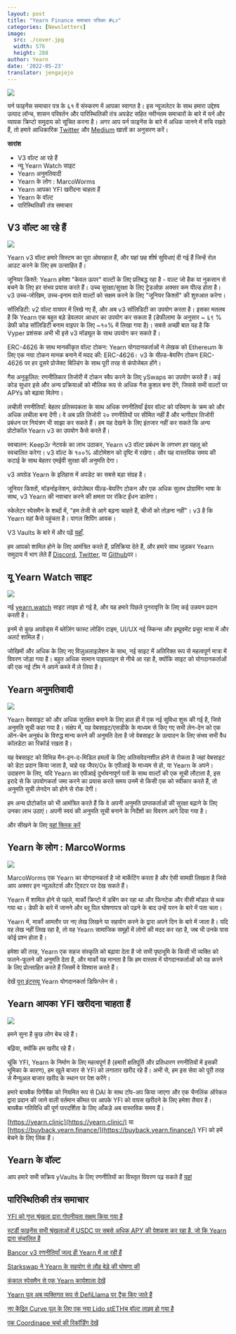 ```yaml
---
layout: post
title: "Yearn Finance समाचार पत्रिका #६२"
categories: [Newsletters]
image:
  src: ./cover.jpg
  width: 576
  height: 288
author: Yearn
date: '2022-05-23'
translator: jengajojo
---
```


![](./image1.jpg?w=900&h=453)

यर्न फाइनेंस समाचार पत्र के ६१ वें संस्करण में आपका स्वागत है। इस न्यूजलेटर के साथ हमारा उद्देश्य उत्पाद लॉन्च, शासन परिवर्तन और पारिस्थितिकी तंत्र अपडेट सहित नवीनतम समाचारों के बारे में यर्न और व्यापक क्रिप्टो समुदाय को सूचित करना है। अगर आप यर्न फाइनेंस के बारे में अधिक जानने में रुचि रखते हैं, तो हमारे आधिकारिक [Twitter](https://twitter.com/iearnfinance) और [Medium](https://medium.com/iearn) खातों का अनुसरण करें।

**सारांश**

- V3 वॉल्ट आ रहे हैं
- न्यू Yearn Watch साइट
- Yearn अनुमतिवादी
- Yearn के लोग : MarcoWorms
- Yearn आपका YFI खरीदना चाहता हैं 
- Yearn के वॉल्ट 
- पारिस्थितिकी तंत्र समाचार

## V3 वॉल्ट आ रहे हैं

![](./image2.jpg?w=900&h=429)

Yearn v3 वॉल्ट हमारे सिस्टम का पूरा ओवरहाल हैं, और यहां छह शीर्ष सुविधाएं दी गई हैं जिन्हें रोल आउट करने के लिए हम उत्साहित हैं।

जूनियर किश्तें: Yearn हमेशा "केवल ऊपर" वाल्टों के लिए प्रतिबद्ध रहा है - वाल्ट जो हैक या नुकसान से बचने के लिए हर संभव प्रयास करते हैं। उच्च सुरक्षा/सुरक्षा के लिए ट्रेडऑफ़ अक्सर कम यील्ड होता है। v3 उच्च-जोखिम, उच्च-इनाम वाले वाल्टों को सक्षम करने के लिए "जूनियर किश्तों" की शुरुआत करेगा।

सॉलिडिटी: v2 वॉल्ट वायपर में लिखे गए हैं, और अब v3 सॉलिडिटी का उपयोग करता है। इसका मतलब है कि Yearn एक बहुत बड़े डेवलपर आधार का उपयोग कर सकता है (डेफीलामा के अनुसार ~ ६९ % डेफी कोड सॉलिडिटी बनाम वाइपर के लिए ~१०% में लिखा गया है)। सबसे अच्छी बात यह है कि Vyper प्रशंसक अभी भी इसे v3 मॉड्यूल के साथ उपयोग कर सकते हैं।

ERC-4626 के साथ मानकीकृत वॉल्ट टोकन: Yearn योगदानकर्ताओं ने लेखक को Ethereum के लिए एक नया टोकन मानक बनाने में मदद की: ERC-4626। v3 के यील्ड-बेयरिंग टोकन ERC-4626 पर हर दूसरे प्रोजेक्ट बिल्डिंग के साथ पूरी तरह से कंपोजेबल होंगे।

गैस अनुकूलित: रणनीतिकार तिजोरी में टोकन स्वैप करने के लिए ySwaps का उपयोग करते हैं। कई कोड सुधार इसे और अन्य प्रक्रियाओं को मौलिक रूप से अधिक गैस कुशल बना देंगे, जिससे सभी वाल्टों पर APYs को बढ़ावा मिलेगा।

लचीली रणनीतियाँ: बेहतर प्रतिरूपकता के साथ अधिक रणनीतियाँ ईयर वॉल्ट को परिमाण के क्रम को और अधिक लचीला बना देंगी। वे अब प्रति तिजोरी २० रणनीतियों पर सीमित नहीं हैं और भागीदार तिजोरी प्रबंधन पर नियंत्रण भी साझा कर सकते हैं। हम यह देखने के लिए इंतजार नहीं कर सकते कि अन्य प्रोटोकॉल Yearn v3 का उपयोग कैसे करते हैं।

स्वचालन: Keep3r नेटवर्क का लाभ उठाकर, Yearn v3 वॉल्ट प्रबंधन के लगभग हर पहलू को स्वचालित करेगा। v3 वॉल्ट के १००% ऑटोमेशन को दृष्टि में रखेगा। और यह वास्तविक समय की कटाई के साथ बेहतर एमईवी सुरक्षा की अनुमति देगा।

v3 अपग्रेड Yearn के इतिहास में अपडेट का सबसे बड़ा संग्रह है।

जूनियर किश्तों, मॉडर्नाइजेशन, कंपोज़ेबल यील्ड-बेयरिंग टोकन और एक अधिक सुलभ प्रोग्रामिंग भाषा के साथ, v3 Yearn की नवाचार करने की क्षमता पर रॉकेट ईंधन डालेगा।

स्केलेटर स्पेसमैन के शब्दों में, "हम तेजी से आगे बढ़ना चाहते हैं, चीजों को तोड़ना नहीं"। v3 है कि Yearn वहां कैसे पहुंचता है। पागल शिपिंग आवक।

V3 Vaults के बारे में और पढ़ें [यहाँ](https://medium.com/iearn/yearn-vaults-v3-36ce7c468ca0).

हम आपको शामिल होने के लिए आमंत्रित करते हैं, प्रतिक्रिया देते हैं, और हमारे साथ जुड़कर Yearn समुदाय में भाग लेते हैं [Discord](https://discord.gg/8rF374XkXy), [Twitter](http://twitter.com/iearnfinance), या [Github](http://github.com/yearn)पर।

## यू Yearn Watch साइट

![](./image3.jpg?w=900&h=705)

नई [yearn.watch](https://yearn.watch/) साइट लाइव हो गई है, और यह हमारे पिछले पुनरावृत्ति के लिए कई उन्नयन प्रदान करती है।

इनमें से कुछ अपग्रेड्स में ब्लेज़िंग फास्ट लोडिंग टाइम, UI/UX नई स्किन्स और इम्प्रूवमेंट प्रचुर मात्रा में और अलर्ट शामिल हैं।

जोखिमों और अधिक के लिए नए विज़ुअलाइज़ेशन के साथ, नई साइट में अतिरिक्त रूप से महत्वपूर्ण मात्रा में विवरण जोड़ा गया है। बहुत अधिक सामान पाइपलाइन से नीचे आ रहा है, क्योंकि साइट को योगदानकर्ताओं की एक नई टीम ने अपने कब्जे में ले लिया है।

## Yearn अनुमतिवादी

![](./image4.jpg?w=900&h=429)

Yearn वेबसाइट को और अधिक सुरक्षित बनाने के लिए हाल ही में एक नई सुविधा शुरू की गई है, जिसे अनुमति सूची कहा गया है। संक्षेप में, यह वेबसाइट/एसडीके के माध्यम से किए गए सभी लेन-देन को एक ऑन-चेन अनुबंध के विरुद्ध मान्य करने की अनुमति देता है जो वेबसाइट के उत्पादन के लिए संभव सभी वैध कॉलडेटा का रिकॉर्ड रखता है।

यह वेबसाइट को विभिन्न मैन-इन-द-मिडिल हमलों के लिए अतिसंवेदनशील होने से रोकता है जहां वेबसाइट को डेटा प्रदान किया जाता है, चाहे वह जैपर/0x के एपीआई के माध्यम से हो, या Yearn के अपने। उदाहरण के लिए, यदि Yearn का एपीआई दुर्भावनापूर्ण पतों के साथ वाल्टों की एक सूची लौटाता है, इस इरादे से कि उपयोगकर्ता जमा करने का प्रयास करते समय उनमें से किसी एक को स्वीकार करते हैं, तो अनुमति सूची लेनदेन को होने से रोक देगी।

हम अन्य प्रोटोकॉल को भी आमंत्रित करते हैं कि वे अपनी अनुमति प्राप्तकर्ताओं की सुरक्षा बढ़ाने के लिए उनका लाभ उठाएं। अपनी स्वयं की अनुमति सूची बनाने के निर्देशों का विवरण आगे दिया गया है।

और सीखने के लिए [यहां क्लिक करें](https://medium.com/iearn/yearn-allowlist-71757d4e3cf4) 

## Yearn के लोग : MarcoWorms

![](./image5.jpg?w=380&h=380)

MarcoWorms एक Yearn का योगदानकर्ता है जो मार्केटिंग करता है और ऐसी सामग्री लिखता है जिसे आप अक्सर इन न्यूज़लेटर्स और ट्विटर पर देख सकते हैं।

Yearn में शामिल होने से पहले, मार्को क्रिप्टो में डबिंग कर रहा था और फिनटेक और वीसी मॉडल से थक गया था। डेफी के बारे में जानने और ब्लू पिल घोषणापत्र को पढ़ने के बाद उन्हें यरन के बारे में पता चला।

Yearn में, मार्को आमतौर पर नए लेख लिखने या सहयोग करने के द्वारा अपने दिन के बारे में जाता है। यदि वह लेख नहीं लिख रहा है, तो वह Yearn सामाजिक समूहों में लोगों की मदद कर रहा है, जब भी उनके पास कोई प्रश्न होता है।

हमेशा की तरह, Yearn एक सहज संस्कृति को बढ़ावा देता है जो सभी पृष्ठभूमि के किसी भी व्यक्ति को फलने-फूलने की अनुमति देता है, और मार्को यह मानता है कि हम वास्तव में योगदानकर्ताओं को वह करने के लिए प्रोत्साहित करते हैं जिसमें वे विश्वास करते हैं।

देखें [पूरा इंटरव्यू](https://medium.com/iearn/people-of-yearn-marco-worms-c9bb139d278e) Yearn योगदानकर्ता डिफिग्लेन से।

## Yearn आपका YFI खरीदना चाहता हैं

![](./image6.jpg?w=900&h=450)

हमने सुना है कुछ लोग बेच रहे हैं।

बढ़िया, क्योंकि हम खरीद रहे हैं।

चूंकि YFI, Yearn के निर्माण के लिए महत्वपूर्ण है (हमारी क्षतिपूर्ति और प्रतिधारण रणनीतियों में इसकी भूमिका के कारण), हम खुले बाजार से YFI को लगातार खरीद रहे हैं। अभी से, हम इस सेवा को पूरी तरह से मैन्युअल बाजार खरीद के स्थान पर पेश करेंगे।

हमारे बायबैक पिगीबैंक को नियमित रूप से DAI के साथ टॉप-अप किया जाएगा और एक चैनलिंक ऑरेकल द्वारा प्रदान की जाने वाली वर्तमान कीमत पर आपके YFI को वापस खरीदने के लिए हमेशा तैयार है। बायबैक गतिविधि की पूर्ण पारदर्शिता के लिए आँकड़े अब वास्तविक समय हैं।

[https://yearn.clinic](https://yearn.clinic/) या [https://buyback.yearn.finance/](https://buyback.yearn.finance/) YFI को हमें बेचने के लिए लिंक हैं।

## Yearn के वॉल्ट

आप हमारे सभी सक्रिय yVaults के लिए रणनीतियों का विस्तृत विवरण पढ़ सकते हैं [यहां](https://medium.com/yearn-state-of-the-vaults/the-vaults-at-yearn-9237905ffed3)

## पारिस्थितिकी तंत्र समाचार

[YFI को गुप्त श्रृंखला द्वारा गोपनीयता सक्षम किया गया है](https://twitter.com/IncognitoChain/status/1527045614273544200)

[स्टर्डी फाइनेंस सभी श्रृंखलाओं में USDC पर सबसे अधिक APY की पेशकश कर रहा है, जो कि Yearn द्वारा संचालित है](https://twitter.com/pgpsam/status/1526301386173992961)

[Bancor v3 रणनीतियाँ जल्द ही Yearn में आ रही हैं](https://twitter.com/iearnfinance/status/1524417579539779585?s=20&t=cFsaa8mpS97O9Gvbhjm0iQ)

[Starkswap ने Yearn के सहयोग से लौह बेड़े की घोषणा की](https://twitter.com/starkswap/status/1523695464180510721?s=20&t=0eYE4R6Ip9eG2SmowIrFYw)

[कंकाल स्पेसमैन से एक Yearn कार्यशाला देखें](https://twitter.com/iearnfinance/status/1524491263344533506?s=20&t=0eYE4R6Ip9eG2SmowIrFYw)

[Yearn पूल अब व्यक्तिगत रूप से DefiLlama पर ट्रैक किए जाते हैं](https://twitter.com/DefiLlama/status/1524968130967216146?s=20&t=0eYE4R6Ip9eG2SmowIrFYw)

[नए केंद्रित Curve पूल के लिए एक नया Lido stETHच वॉल्ट लाइव हो गया है](https://twitter.com/iearnfinance/status/1524913700334731264?s=20&t=0eYE4R6Ip9eG2SmowIrFYw)

[एक Coordinape चर्चा की रिकॉर्डिंग देखें](https://twitter.com/YFI_interns/status/1525159821321830403)
